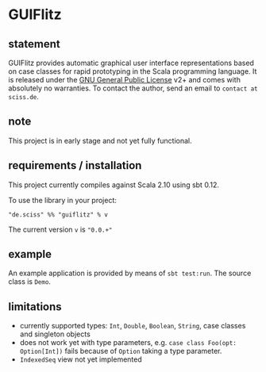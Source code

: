 # GUIFlitz

## statement

GUIFlitz provides automatic graphical user interface representations based on case classes for rapid prototyping in the Scala programming language. It is released under the [GNU General Public License](https://raw.github.com/Sciss/GUIFlitz/master/LICENSE) v2+ and comes with absolutely no warranties. To contact the author, send an email to `contact at sciss.de`.

## note

This project is in early stage and not yet fully functional.

## requirements / installation

This project currently compiles against Scala 2.10 using sbt 0.12.

To use the library in your project:

    "de.sciss" %% "guiflitz" % v

The current version `v` is `"0.0.+"`

## example

An example application is provided by means of `sbt test:run`. The source class is `Demo`.

## limitations

- currently supported types: `Int`, `Double`, `Boolean`, `String`, case classes and singleton objects
- does not work yet with type parameters, e.g. `case class Foo(opt: Option[Int])` fails because of `Option` taking a type parameter.
- `IndexedSeq` view not yet implemented
